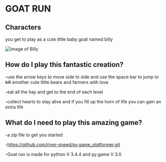 # GOAT RUN

## Characters
you get to play as a cute little baby goat named billy

![Image of Billy](https://github.com/river-sneed/py.game_platformer/blob/master/assets/goat/goat_walk1.png)

## How do I play this fantastic creation?
-use the arrow keys to move side to side and use the space bar to jump 
to ~~kill~~ smother cute little bears and farmers with love

-eat all the hay and get to the end of each level

-collect hearts to stay alive and if you fill up the horn of life
you can gain an extra life


## What do I need to play this amazing game?
-a zip file to get you started

-https://github.com/river-sneed/py.game_platformer.git

-Goat run is made for python V 3.4.4 and py.game V 3.0

